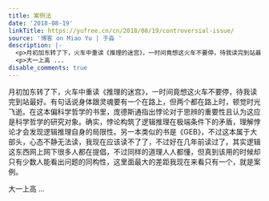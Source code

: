 ```yaml
---
title: 案例法
date: '2018-08-19'
linkTitle: https://yufree.cn/cn/2018/08/19/controversial-issue/
source: '博客 on Miao Yu | 于淼 '
description: |-
  <p>月初加东转了下，火车中重读《推理的迷宫》，一时间竟想这火车不要停，待我读完到站最好。有句话说身体跟灵魂要有一个在路上，但两个都在路上时，顿觉时光飞逝。在这本偏科学哲学的书里，庞德斯通指出悖论对于思辨的重要性且认为这应是科学哲学的研究对象。确实，悖论构筑了逻辑推理在极端条件下的矛盾，理解悖论才会发现逻辑推理自身的局限性。另一本类似的书是《GEB》，不过这本属于大部头，心态不静无法读，我现在应该读不了了，不过好在几年前读过了。其实逻辑这东西网上网下很多人都在提倡，不过同样的道理人人都懂，但真到该用的时候却只有少数人能看出问题的同构性，这里面最大的差距我现在来看只有一个，就是案例。</p>
  <p>大一上高 ...
disable_comments: true
---
```

<p>月初加东转了下，火车中重读《推理的迷宫》，一时间竟想这火车不要停，待我读完到站最好。有句话说身体跟灵魂要有一个在路上，但两个都在路上时，顿觉时光飞逝。在这本偏科学哲学的书里，庞德斯通指出悖论对于思辨的重要性且认为这应是科学哲学的研究对象。确实，悖论构筑了逻辑推理在极端条件下的矛盾，理解悖论才会发现逻辑推理自身的局限性。另一本类似的书是《GEB》，不过这本属于大部头，心态不静无法读，我现在应该读不了了，不过好在几年前读过了。其实逻辑这东西网上网下很多人都在提倡，不过同样的道理人人都懂，但真到该用的时候却只有少数人能看出问题的同构性，这里面最大的差距我现在来看只有一个，就是案例。</p>
<p>大一上高 ...